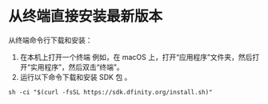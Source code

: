 # 从终端直接安装最新版本

从终端命令行下载和安装：

1. 在本机上打开一个终端 例如，在 macOS 上，打开“应用程序”文件夹，然后打开“实用程序”，然后双击“终端”。
2. 运行以下命令下载和安装 SDK 包 。

```text
sh -ci "$(curl -fsSL https://sdk.dfinity.org/install.sh)"
```


